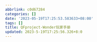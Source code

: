 ```yaml
---
abbrlink: c0d67284
categories: []
date: '2023-05-19T17:25:53.583633+08:00'
tags: []
title: QFproject-Wonder玩家手册
updated: 2023-5-19T17:25:56.326+8:0
---
```

